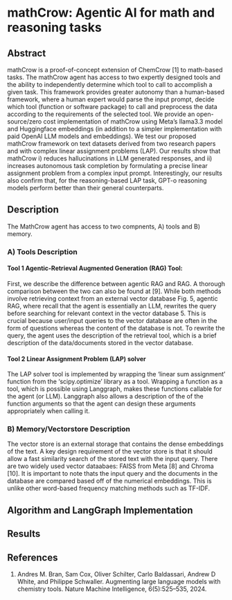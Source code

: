 # mathCrow: Agentic AI for math and reasoning tasks

## Abstract

mathCrow is a proof-of-concept extension of ChemCrow [1] to math-based tasks. The mathCrow agent has access to two expertly designed tools and the ability to independently determine which tool to call to accomplish a given task. This framework provides greater autonomy than a human-based framework, where a human expert would parse the input prompt, decide which tool (function or software package) to call and preprocess the data according to the requirements of the selected tool. We provide an open-source/zero cost implementation of mathCrow using Meta’s llama3.3 model and Huggingface embeddings (in addition to a simpler implementation with paid OpenAI LLM models and embeddings). We test our proposed mathCrow framework on text datasets derived from two research papers and with complex linear assignment problems (LAP). Our results show that mathCrow i) reduces hallucinations in LLM generated responses, and ii) increases autonomous task completion by formulating a precise linear assignment problem from a complex input prompt. Interestingly, our results also confirm that, for the reasoning-based LAP task, GPT-o reasoning models perform better than their general counterparts.

## Description

The MathCrow agent has access to two compnents, A) tools
and B) memory.

### A) Tools Description
#### Tool 1 Agentic-Retrieval Augmented Generation (RAG) Tool: 

First, we describe the difference between agentic RAG and RAG.
A thorough comparison between the two can also be found
at [9]. While both methods involve retrieving context from
an external vector database Fig. 5, agentic RAG, where recall
that the agent is essentially an LLM, rewrites the query before
searching for relevant context in the vector database 5. This
is crucial because user/input queries to the vector database
are often in the form of questions whereas the content of
the database is not. To rewrite the query, the agent uses the
description of the retrieval tool, which is a brief description
of the data/documents stored in the vector database.

#### Tool 2 Linear Assignment Problem (LAP) solver

The LAP solver tool is implemented by wrapping the ‘linear sum assignment’ function from the
‘scipy.optimize’ library as a tool. Wrapping a function as a
tool, which is possible using Langgraph, makes these functions
callable for the agent (or LLM). Langgraph also allows a
description of the of the function arguments so that the agent
can design these arguments appropriately when calling it.

### B) Memory/Vectorstore Description
The vector store is an external storage that contains the
dense embeddings of the text. A key design requirement
of the vector store is that it should allow a fast similarity
search of the stored text with the input query. There are
two widely used vector dataabaes: FAISS from Meta [8] and
Chroma [10]. It is important to note thats the input query
and the documents in the database are compared based off of
the numerical embeddings. This is unlike other word-based
frequency matching methods such as TF-IDF.


## Algorithm and LangGraph Implementation



## Results


## References
1.  Andres M. Bran, Sam Cox, Oliver Schilter, Carlo Baldassari, Andrew D White, and Philippe Schwaller. Augmenting large language models with chemistry tools. Nature Machine Intelligence, 6(5):525–535, 2024.
